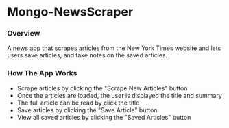 # Mongo-NewsScraper

### Overview
A news app that scrapes articles from the New York Times website and lets users save articles, and take notes on the saved articles.

### How The App Works

* Scrape articles by clicking the "Scrape New Articles" button
* Once the articles are loaded, the user is displayed the title and summary
* The full article can be read by click the title
* Save articles by clicking the "Save Article" button
* View all saved articles by clicking the "Saved Articles" button
